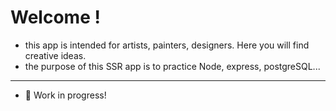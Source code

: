 # Welcome !


- this app is intended for artists, painters, designers. Here you will find creative ideas.
- the purpose of this SSR app is to practice Node, express, postgreSQL...
-----
  - :construction: Work in progress!

